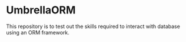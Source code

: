 # UmbrellaORM
This repository is to test out the skills required to interact with database using an ORM framework.
